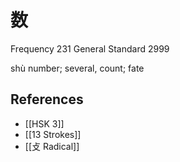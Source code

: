 # 数
Frequency 231
General Standard 2999

shù
number; several, count; fate

## References
- [[HSK 3]]
- [[13 Strokes]]
- [[攴 Radical]]